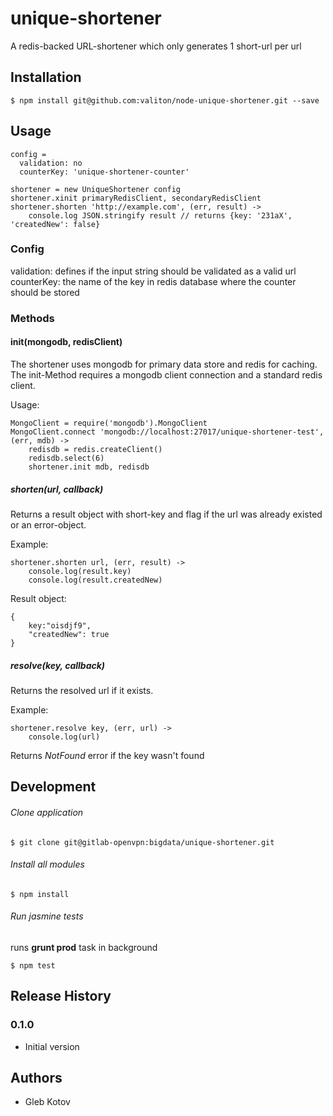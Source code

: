 # unique-shortener

A redis-backed URL-shortener which only generates 1 short-url per url

## Installation

    $ npm install git@github.com:valiton/node-unique-shortener.git --save

## Usage
	config =
	  validation: no
	  counterKey: 'unique-shortener-counter'

	shortener = new UniqueShortener config
    shortener.xinit primaryRedisClient, secondaryRedisClient
	shortener.shorten 'http://example.com', (err, result) ->
		console.log JSON.stringify result // returns {key: '231aX', 'createdNew': false}



### Config

validation: defines if the input string should be validated as a valid url
counterKey: the name of the key in redis database where the counter should be stored

### Methods

#### init(mongodb, redisClient)
The shortener uses mongodb for primary data store and redis for caching. The init-Method requires a mongodb client connection and a standard redis client.

Usage:

	MongoClient = require('mongodb').MongoClient
	MongoClient.connect 'mongodb://localhost:27017/unique-shortener-test', (err, mdb) ->
		redisdb = redis.createClient()
		redisdb.select(6)
		shortener.init mdb, redisdb
 

##### shorten(url, callback)

Returns a result object with short-key and flag if the url was already existed or an error-object.

Example:

	shortener.shorten url, (err, result) ->
		console.log(result.key)
		console.log(result.createdNew)

	
Result object:

	{
		key:"oisdjf9",
		"createdNew": true
	}


##### resolve(key, callback)

Returns the resolved url if it exists.

Example:

	shortener.resolve key, (err, url) ->
		console.log(url)
		
Returns *NotFound* error if the key wasn't found



## Development

###### Clone application

    $ git clone git@gitlab-openvpn:bigdata/unique-shortener.git


###### Install all modules

    $ npm install

###### Run jasmine tests 

runs **grunt prod** task in background

    $ npm test

## Release History

### 0.1.0

* Initial version

## Authors

* Gleb Kotov
